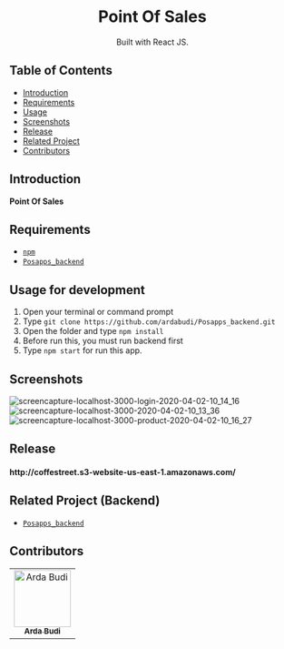 <h1 align="center">Point Of Sales</h1>

<p align="center">
  Built with React JS.
</p>

## Table of Contents

- [Introduction](#introduction)
- [Requirements](#requirements)
- [Usage](#usage-for-development)
- [Screenshots](#screenshots)
- [Release](#release)
- [Related Project](#related-project-backend)
- [Contributors](#contributors)

## Introduction
<b>Point Of Sales</b>

## Requirements
* [`npm`](https://www.npmjs.com/get-npm)
* [`Posapps_backend`](https://github.com/ardabudi/Posapps_backend.git)

## Usage for development
1. Open your terminal or command prompt
2. Type `git clone https://github.com/ardabudi/Posapps_backend.git`
3. Open the folder and type `npm install`
4. Before run this, you must run backend first
5. Type `npm start` for run this app.

## Screenshots
![screencapture-localhost-3000-login-2020-04-02-10_14_16](https://user-images.githubusercontent.com/42709965/78533897-dfa3ff00-7813-11ea-8562-c67f33f348f1.png)
![screencapture-localhost-3000-2020-04-02-10_13_36](https://user-images.githubusercontent.com/42709965/78533903-e468b300-7813-11ea-9f50-8dfe8a9bbcfd.png)
![screencapture-localhost-3000-product-2020-04-02-10_16_27](https://user-images.githubusercontent.com/42709965/78533926-eb8fc100-7813-11ea-90e1-f3826a90c8f2.png)


## Release
<h4>http://coffestreet.s3-website-us-east-1.amazonaws.com/</h4>

## Related Project (Backend)
* [`Posapps_backend`](https://github.com/ardabudi/Posapps_backend.git)

## Contributors
<center>
  <table>
    <tr>
      <td align="center">
        <a href="https://github.com/ardabudi">
          <img width="100" src="https://user-images.githubusercontent.com/42709965/78534573-d4050800-7814-11ea-97c2-62c3ac1f1b0d.JPG" alt="Arda Budi"><br/>
          <sub><b>Arda Budi</b></sub>
        </a>
      </td>
    </tr>
  </table>
</center>

